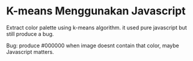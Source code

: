 # K-means Menggunakan Javascript

Extract color palette using k-means algorithm. it used pure javascript but still produce a bug.

Bug: produce #000000 when image doesnt contain that color, maybe Javascript matters.
